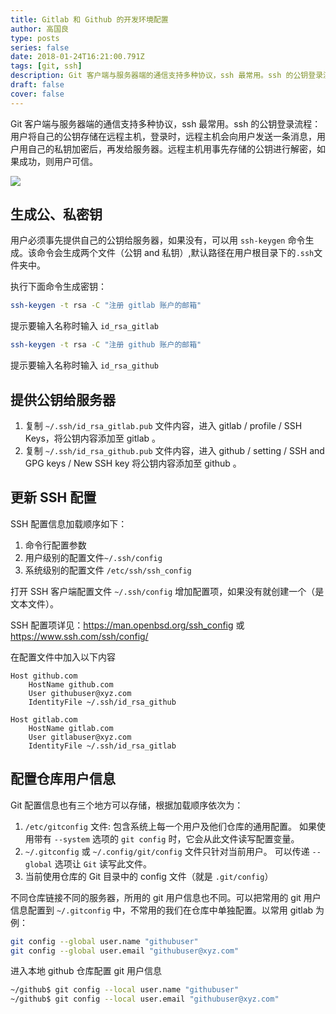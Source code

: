 ```yaml
---
title: Gitlab 和 Github 的开发环境配置
author: 高国良
type: posts
series: false
date: 2018-01-24T16:21:00.791Z
tags: [git, ssh]
description: Git 客户端与服务器端的通信支持多种协议，ssh 最常用。ssh 的公钥登录流程：用户将自己的公钥存储在远程主机，登录时，远程主机会向用户发送一条消息，用户用自己的私钥加密后，再发给服务器。远程主机用事先存储的公钥进行解密，如果成功，则用户可信。
draft: false 
cover: false
---
```


Git 客户端与服务器端的通信支持多种协议，ssh 最常用。ssh 的公钥登录流程：用户将自己的公钥存储在远程主机，登录时，远程主机会向用户发送一条消息，用户用自己的私钥加密后，再发给服务器。远程主机用事先存储的公钥进行解密，如果成功，则用户可信。

![](634103-20180124162449147-1441048241.png)

##  生成公、私密钥

用户必须事先提供自己的公钥给服务器，如果没有，可以用 `ssh-keygen` 命令生成。该命令会生成两个文件（公钥 and 私钥）,默认路径在用户根目录下的`.ssh`文件夹中。

执行下面命令生成密钥：

```bash
ssh-keygen -t rsa -C "注册 gitlab 账户的邮箱"
```
提示要输入名称时输入 `id_rsa_gitlab`

```bash
ssh-keygen -t rsa -C "注册 github 账户的邮箱"
```
提示要输入名称时输入 `id_rsa_github`

## 提供公钥给服务器

1. 复制 `~/.ssh/id_rsa_gitlab.pub` 文件内容，进入 gitlab / profile / SSH Keys，将公钥内容添加至 gitlab 。
1. 复制 `~/.ssh/id_rsa_github.pub` 文件内容，进入 github / setting / SSH and GPG keys / New SSH key 将公钥内容添加至 github 。

## 更新 SSH 配置

SSH 配置信息加载顺序如下：

1. 命令行配置参数
1. 用户级别的配置文件`~/.ssh/config`
1. 系统级别的配置文件 `/etc/ssh/ssh_config`

打开 SSH 客户端配置文件 `~/.ssh/config` 增加配置项，如果没有就创建一个（是文本文件）。

SSH 配置项详见：https://man.openbsd.org/ssh_config 或 https://www.ssh.com/ssh/config/

在配置文件中加入以下内容

```text
Host github.com
    HostName github.com
    User githubuser@xyz.com
    IdentityFile ~/.ssh/id_rsa_github

Host gitlab.com
    HostName gitlab.com
    User gitlabuser@xyz.com
    IdentityFile ~/.ssh/id_rsa_gitlab
```

## 配置仓库用户信息

Git 配置信息也有三个地方可以存储，根据加载顺序依次为：

1. `/etc/gitconfig` 文件: 包含系统上每一个用户及他们仓库的通用配置。 如果使用带有 `--system` 选项的 `git config` 时，它会从此文件读写配置变量。
1. `~/.gitconfig` 或 `~/.config/git/config` 文件只针对当前用户。 可以传递 `--global` 选项让 `Git` 读写此文件。
1. 当前使用仓库的 Git 目录中的 config 文件（就是 `.git/config`）

不同仓库链接不同的服务器，所用的 git 用户信息也不同。可以把常用的 git 用户信息配置到 `~/.gitconfig` 中，不常用的我们在仓库中单独配置。以常用 gitlab 为例：

```bash
git config --global user.name "githubuser"
git config --global user.email "githubuser@xyz.com"
```

进入本地 github 仓库配置 git 用户信息

```bash
~/github$ git config --local user.name "githubuser"
~/github$ git config --local user.email "githubuser@xyz.com"
```
